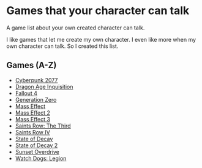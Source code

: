 # Games that your character can talk
A game list about your own created character can talk.

I like games that let me create my own character.
I even like more when my own character can talk.
So I created this list.

## Games (A-Z)
- [Cyberpunk 2077](https://store.steampowered.com/app/1091500)
- [Dragon Age Inquisition](https://store.steampowered.com/app/1222690)
- [Fallout 4](https://store.steampowered.com/app/377160)
- [Generation Zero](https://store.steampowered.com/app/704270)
- [Mass Effect]()
- [Mass Effect 2]()
- [Mass Effect 3]()
- [Saints Row: The Third](https://store.steampowered.com/app/55230)
- [Saints Row IV](https://store.steampowered.com/app/206420)
- [State of Decay](https://store.steampowered.com/app/329430)
- [State of Decay 2](https://store.steampowered.com/app/495420)
- [Sunset Overdrive](https://store.steampowered.com/app/847370)
- [Watch Dogs: Legion](https://store.steampowered.com/app/2239550)
